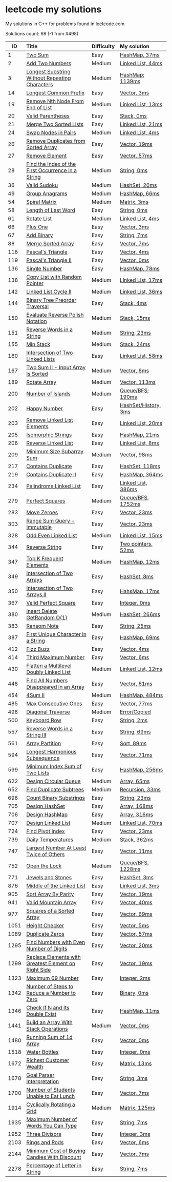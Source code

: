 # leetcode my solutions
My solutions in C++ for problems found in leetcode.com

Solutions count: 98 (-1 from #498)

| ID        | Title           | Difficulty  | My solution  |
| --------- |:----------------| :----------| :-----|
| 1 | [Two Sum](https://leetcode.com/problems/two-sum/) | Easy | [HashMap, 37ms](https://github.com/GabrielFornari/leetcode/blob/main/solutions/twoSum.cpp) |
| 2 | [Add Two Numbers](https://leetcode.com/problems/add-two-numbers/) | Medium | [Linked List, 44ms](https://github.com/GabrielFornari/leetcode/blob/main/solutions/addTwoNumbers.cpp) |
| 3 | [Longest Substring Without Repeating Characters](https://leetcode.com/problems/longest-substring-without-repeating-characters/) | Medium | [HashMap; 1139ms](https://github.com/GabrielFornari/leetcode/blob/main/solutions/longestSubstringWithoutRepeatingCharacters.cpp) |
| 14 | [Longest Common Prefix](https://leetcode.com/problems/longest-common-prefix/) | Easy | [Vector, 3ms](https://github.com/GabrielFornari/leetcode/blob/main/solutions/longestCommonPrefix.cpp) |
| 19 | [Remove Nth Node From End of List](https://leetcode.com/problems/remove-nth-node-from-end-of-list/) | Medium | [Linked List, 13ms](https://github.com/GabrielFornari/leetcode/blob/main/solutions/removeNthNodeFromEndOfList.cpp) |
| 20 | [Valid Parentheses](https://leetcode.com/problems/valid-parentheses/) | Easy | [Stack, 0ms](https://github.com/GabrielFornari/leetcode/blob/main/solutions/validParentheses.cpp) |
| 21 | [Merge Two Sorted Lists](https://leetcode.com/problems/merge-two-sorted-lists/) | Easy | [Linked List, 21ms](https://github.com/GabrielFornari/leetcode/blob/main/solutions/mergeTwoSortedLists.cpp) |
| 24 | [Swap Nodes in Pairs](https://leetcode.com/problems/swap-nodes-in-pairs/) | Medium | [Linked List, 4ms](https://github.com/GabrielFornari/leetcode/blob/main/solutions/swapNodesInPairs.cpp) |
| 26 | [Remove Duplicates from Sorted Array](https://leetcode.com/problems/remove-duplicates-from-sorted-array/) | Easy | [Vector, 19ms](https://github.com/GabrielFornari/leetcode/blob/main/solutions/removeDuplicatesFromSortedArray.cpp) |
| 27 | [Remove Element](https://leetcode.com/problems/remove-element/) | Easy | [Vector, 57ms](https://github.com/GabrielFornari/leetcode/blob/main/solutions/removeElement.cpp) |
| 28 | [Find the Index of the First Occurrence in a String](https://leetcode.com/problems/find-the-index-of-the-first-occurrence-in-a-string/) | Medium | [String, 0ms](https://github.com/GabrielFornari/leetcode/blob/main/solutions/findTheIndexOfTheFirstOccurrenceInAString.cpp) |
| 36 | [Valid Sudoku](https://leetcode.com/problems/valid-sudoku/) | Medium | [HashSet, 20ms](https://github.com/GabrielFornari/leetcode/blob/main/solutions/validSudoku.cpp) |
| 49 | [Group Anagrams](https://leetcode.com/problems/group-anagrams/) | Medium | [HashMap, 66ms](https://github.com/GabrielFornari/leetcode/blob/main/solutions/groupAnagrams.cpp) |
| 54 | [Spiral Matrix](https://leetcode.com/problems/spiral-matrix/) | Medium | [Matrix, 3ms](https://github.com/GabrielFornari/leetcode/blob/main/solutions/spiralMatrix.cpp) |
| 58 | [Length of Last Word](https://leetcode.com/problems/length-of-last-word/) | Easy | [String, 0ms](https://github.com/GabrielFornari/leetcode/blob/main/solutions/lengthOfLastWord.cpp) |
| 61 | [Rotate List](https://leetcode.com/problems/rotate-list/) | Medium | [Linked List, 4ms](https://github.com/GabrielFornari/leetcode/blob/main/solutions/rotateList.cpp) |
| 66 | [Plus One](https://leetcode.com/problems/plus-one/) | Easy | [Vector, 3ms](https://github.com/GabrielFornari/leetcode/blob/main/solutions/plusOne.cpp) |
| 67 | [Add Binary](https://leetcode.com/problems/add-binary/) | Easy | [String, 7ms](https://github.com/GabrielFornari/leetcode/blob/main/solutions/addBinary.cpp) |
| 88 | [Merge Sorted Array](https://leetcode.com/problems/merge-sorted-array/) | Easy | [Vector, 7ms](https://github.com/GabrielFornari/leetcode/blob/main/solutions/mergeSortedArray.cpp) |
| 118 | [Pascal's Triangle](https://leetcode.com/problems/pascals-triangle/) | Easy | [Vector, 4ms](https://github.com/GabrielFornari/leetcode/blob/main/solutions/pascalsTriangle.cpp) |
| 119 | [Pascal's Triangle II](https://leetcode.com/problems/pascals-triangle-ii/) | Easy | [Vector, 0ms](https://github.com/GabrielFornari/leetcode/blob/main/solutions/pascalsTriangleII.cpp) |
| 136 | [Single Number](https://leetcode.com/problems/single-number/) | Easy | [HashMap, 78ms](https://github.com/GabrielFornari/leetcode/blob/main/solutions/singleNumber.cpp) |
| 138 | [Copy List with Random Pointer](https://leetcode.com/problems/copy-list-with-random-pointer/) | Medium | [Linked List, 17ms](https://github.com/GabrielFornari/leetcode/blob/main/solutions/copyListWithRandomPointer.cpp) |
| 142 | [Linked List Cycle II](https://leetcode.com/problems/linked-list-cycle-ii/) | Medium | [Linked List, 36ms](https://github.com/GabrielFornari/leetcode/blob/main/solutions/linkedListCycleII.cpp) |
| 144 | [Binary Tree Preorder Traversal](https://leetcode.com/problems/binary-tree-preorder-traversal/) | Easy | [Stack, 4ms](https://github.com/GabrielFornari/leetcode/blob/main/solutions/binaryTreePreorderTraversal.cpp) |
| 150 | [Evaluate Reverse Polish Notation](https://leetcode.com/problems/evaluate-reverse-polish-notation/) | Medium | [Stack, 15ms](https://github.com/GabrielFornari/leetcode/blob/main/solutions/evaluateReversePolishNotation.cpp) |
| 151 | [Reverse Words in a String](https://leetcode.com/problems/reverse-words-in-a-string/) | Medium | [String, 23ms](https://github.com/GabrielFornari/leetcode/blob/main/solutions/reverseWordsInAString.cpp) |
| 155 | [Min Stack](https://leetcode.com/problems/min-stack/) | Medium | [Stack, 24ms](https://github.com/GabrielFornari/leetcode/blob/main/solutions/minStack.cpp) |
| 160 | [Intersection of Two Linked Lists](https://leetcode.com/problems/intersection-of-two-linked-lists/) | Easy | [Linked List, 58ms](https://github.com/GabrielFornari/leetcode/blob/main/solutions/intersectionOfTwoLinkedLists.cpp) |
| 167 | [Two Sum II - Input Array Is Sorted](https://leetcode.com/problems/two-sum-ii-input-array-is-sorted/) | Medium | [Vector, 6ms](https://github.com/GabrielFornari/leetcode/blob/main/solutions/twoSumII.cpp) |
| 189 | [Rotate Array](https://leetcode.com/problems/rotate-array/) | Medium | [Vector, 113ms](https://github.com/GabrielFornari/leetcode/blob/main/solutions/rotateArray.cpp) |
| 200 | [Number of Islands](https://leetcode.com/problems/number-of-islands/) | Medium | [Queue/BFS; 190ms](https://github.com/GabrielFornari/leetcode/blob/main/solutions/numberOfIslands.cpp) |
| 202 | [Happy Number](https://leetcode.com/problems/happy-number/) | Easy | [HashSet/History, 3ms](https://github.com/GabrielFornari/leetcode/blob/main/solutions/happyNumber.cpp) |
| 203 | [Remove Linked List Elements](https://leetcode.com/problems/remove-linked-list-elements/) | Easy | [Linked List, 20ms](https://github.com/GabrielFornari/leetcode/blob/main/solutions/removeLinkedListElements.cpp) |
| 205 | [Isomorphic Strings](https://leetcode.com/problems/isomorphic-strings/) | Easy | [HashMap, 21ms](https://github.com/GabrielFornari/leetcode/blob/main/solutions/isomorphicStrings.cpp) |
| 206 | [Reverse Linked List](https://leetcode.com/problems/reverse-linked-list/) | Easy | [Linked List, 8ms](https://github.com/GabrielFornari/leetcode/blob/main/solutions/reverseLinkedList.cpp) |
| 209 | [Minimum Size Subarray Sum](https://leetcode.com/problems/minimum-size-subarray-sum/) | Medium | [Vector, 98ms](https://github.com/GabrielFornari/leetcode/blob/main/solutions/minimumSizeSubarraySum.cpp) |
| 217 | [Contains Duplicate](https://leetcode.com/problems/contains-duplicate/) | Easy | [HashSet, 118ms](https://github.com/GabrielFornari/leetcode/blob/main/solutions/containsDuplicate.cpp) |
| 219 | [Contains Duplicate II](https://leetcode.com/problems/contains-duplicate-ii/) | Easy | [HashMap, 364ms](https://github.com/GabrielFornari/leetcode/blob/main/solutions/containsDuplicateII.cpp) |
| 234 | [Palindrome Linked List](https://leetcode.com/problems/palindrome-linked-list/) | Easy | [Linked List, 386ms](https://github.com/GabrielFornari/leetcode/blob/main/solutions/palindromeLinkedList.cpp) |
| 279 | [Perfect Squares](https://leetcode.com/problems/perfect-squares/) | Medium | [Queue/BFS, 1752ms](https://github.com/GabrielFornari/leetcode/blob/main/solutions/perfectSquares.cpp) |
| 283 | [Move Zeroes](https://leetcode.com/problems/move-zeroes/) | Easy | [Vector, 23ms](https://github.com/GabrielFornari/leetcode/blob/main/solutions/moveZeroes.cpp) |
| 303 | [Range Sum Query - Immutable](https://leetcode.com/problems/range-sum-query-immutable/) | Easy | [Vector, 23ms](https://github.com/GabrielFornari/leetcode/blob/main/solutions/) |
| 328 | [Odd Even Linked List](https://leetcode.com/problems/odd-even-linked-list/) | Medium | [Linked List, 15ms](https://github.com/GabrielFornari/leetcode/blob/main/solutions/oddEvenLinkedList.cpp) |
| 344 | [Reverse String](https://leetcode.com/problems/reverse-string/) | Easy | [Two pointers, 52ms](https://github.com/GabrielFornari/leetcode/blob/main/solutions/reverseString.cpp) |
| 347 | [Top K Frequent Elements](https://leetcode.com/problems/top-k-frequent-elements/) | Medium | [HashMap, 12ms](https://github.com/GabrielFornari/leetcode/blob/main/solutions/topKFrequentElements.cpp) |
| 349 | [Intersection of Two Arrays](https://leetcode.com/problems/intersection-of-two-arrays/) | Easy | [HashSet, 8ms](https://github.com/GabrielFornari/leetcode/blob/main/solutions/intersectionOfTwoArrays.cpp) |
| 350 | [Intersection of Two Arrays II](https://leetcode.com/problems/intersection-of-two-arrays-ii/) | Easy | [HahsMap, 17ms](https://github.com/GabrielFornari/leetcode/blob/main/solutions/intersectionOfTwoArraysII.cpp) |
| 367 | [Valid Perfect Square](https://leetcode.com/problems/valid-perfect-square/) | Easy | [Integer, 0ms](https://github.com/GabrielFornari/leetcode/blob/main/solutions/validPerfectSquare.cpp) |
| 380 | [Insert Delete GetRandom O(1)](https://leetcode.com/problems/insert-delete-getrandom-o1/) | Medium | [HashSet; 266ms](https://github.com/GabrielFornari/leetcode/blob/main/solutions/insertDeleteGetrandomO1.cpp) |
| 383 | [Ransom Note](https://leetcode.com/problems/ransom-note/) | Easy | [String, 25ms](https://github.com/GabrielFornari/leetcode/blob/main/solutions/ransomNote.cpp) |
| 387 | [First Unique Character in a String](https://leetcode.com/problems/first-unique-character-in-a-string/) | Easy | [HashMap, 69ms](https://github.com/GabrielFornari/leetcode/blob/main/solutions/firstUniqueCharacterInAString.cpp) |
| 412 | [Fizz Buzz](https://leetcode.com/problems/fizz-buzz/) | Easy | [Vector, 4ms](https://github.com/GabrielFornari/leetcode/blob/main/solutions/fizzBuzz.cpp) |
| 414 | [Third Maximum Number](https://leetcode.com/problems/third-maximum-number/) | Easy | [Vector, 6ms](https://github.com/GabrielFornari/leetcode/blob/main/solutions/thirdMaximumNumber.cpp) |
| 430 | [Flatten a Multilevel Doubly Linked List](https://leetcode.com/problems/flatten-a-multilevel-doubly-linked-list/) | Medium | [Linked List, 12ms](https://github.com/GabrielFornari/leetcode/blob/main/solutions/flattenAMultilevelDoublyLinkedList.cpp) |
| 448 | [Find All Numbers Disappeared in an Array](https://leetcode.com/problems/find-all-numbers-disappeared-in-an-array/) | Easy | [Vector, 61ms](https://github.com/GabrielFornari/leetcode/blob/main/solutions/findAllNumbersDisappearedInAnArray.cpp) |
| 454 | [4Sum II](https://leetcode.com/problems/4sum-ii/) | Medium | [HashMap, 484ms](https://github.com/GabrielFornari/leetcode/blob/main/solutions/4SumII.cpp) |
| 485 | [Max Consecutive Ones](https://leetcode.com/problems/max-consecutive-ones/) | Easy | [Vector, 77ms](https://github.com/GabrielFornari/leetcode/blob/main/solutions/maxConsecutiveOnes.cpp) |
| 498 | [Diagonal Traverse](https://leetcode.com/problems/diagonal-traverse/) | Medium | [Error/Copied](https://github.com/GabrielFornari/leetcode/blob/main/solutions/diagonalTraverse.cpp) |
| 500 | [Keyboard Row](https://leetcode.com/problems/keyboard-row/) | Easy | [String, 2ms](https://github.com/GabrielFornari/leetcode/blob/main/solutions/keyboardRow.cpp) |
| 557 | [Reverse Words in a String III](https://leetcode.com/problems/reverse-words-in-a-string-iii/) | Easy | [String, 69ms](https://github.com/GabrielFornari/leetcode/blob/main/solutions/reverseWordsInAStringIII.cpp) |
| 561 | [Array Partition](https://leetcode.com/problems/array-partition/) | Easy | [Sort, 89ms](https://github.com/GabrielFornari/leetcode/blob/main/solutions/arrayPartition.cpp) |
| 594 | [Longest Harmonious Subsequence](https://leetcode.com/problems/longest-harmonious-subsequence/) | Easy | [Vector, 71ms](https://github.com/GabrielFornari/leetcode/blob/main/solutions/longestHarmoniousSubsequence.cpp) |
| 599 | [Minimum Index Sum of Two Lists](https://leetcode.com/problems/minimum-index-sum-of-two-lists/) | Easy | [HashMap, 256ms](https://github.com/GabrielFornari/leetcode/blob/main/solutions/minimumIndexSumOfTwoLists.cpp) |
| 622 | [Design Circular Queue](https://leetcode.com/problems/design-circular-queue/) | Medium | [Array, 65ms](https://github.com/GabrielFornari/leetcode/blob/main/solutions/designCircularQueue.cpp) |
| 652 | [Find Duplicate Subtrees](https://leetcode.com/problems/find-duplicate-subtrees/) | Medium | [Recursion, 33ms](https://github.com/GabrielFornari/leetcode/blob/main/solutions/findDuplicateSubtrees.cpp) |
| 696 | [Count Binary Substrings](https://leetcode.com/problems/count-binary-substrings/) | Easy | [String, 23ms](https://github.com/GabrielFornari/leetcode/blob/main/solutions/countBinarySubstrings.cpp) |
| 705 | [Design HashSet](https://leetcode.com/problems/design-hashset/) | Easy | [Array, 168ms](https://github.com/GabrielFornari/leetcode/blob/main/solutions/designHashSet.cpp) |
| 706 | [Design HashMap](https://leetcode.com/problems/design-hashmap/) | Easy | [Array, 316ms](https://github.com/GabrielFornari/leetcode/blob/main/solutions/designHashMap.cpp) |
| 707 | [Design Linked List](https://leetcode.com/problems/design-linked-list/) | Medium | [Linked List, 70ms](https://github.com/GabrielFornari/leetcode/blob/main/solutions/designLinkedList.cpp) |
| 724 | [Find Pivot Index](https://leetcode.com/problems/find-pivot-index/) | Easy | [Vector, 23ms](https://github.com/GabrielFornari/leetcode/blob/main/solutions/findPivotIndex.cpp) |
| 739 | [Daily Temperatures](https://leetcode.com/problems/daily-temperatures/) | Medium | [Stack, 362ms](https://github.com/GabrielFornari/leetcode/blob/main/solutions/dailyTemperatures.cpp) |
| 747 | [Largest Number At Least Twice of Others](https://leetcode.com/problems/largest-number-at-least-twice-of-others/) | Easy | [Vector, 11ms](https://github.com/GabrielFornari/leetcode/blob/main/solutions/largestNumberAtLeastTwiceOfOthers.cpp) |
| 752 | [Open the Lock](https://leetcode.com/problems/open-the-lock/) | Medium | [Queue/BFS, 1228ms](https://github.com/GabrielFornari/leetcode/blob/main/solutions/openTheLock.cpp) |
| 771 | [Jewels and Stones](https://leetcode.com/problems/jewels-and-stones/) | Easy | [HashSet, 3ms](https://github.com/GabrielFornari/leetcode/blob/main/solutions/jewelsAndStones.cpp) |
| 876 | [Middle of the Linked List](https://leetcode.com/problems/middle-of-the-linked-list/) | Easy | [Linked List, 3ms](https://github.com/GabrielFornari/leetcode/blob/main/solutions/middleOfTheLinkedList.cpp) |
| 905 | [Sort Array By Parity](https://leetcode.com/problems/sort-array-by-parity/) | Easy | [Vector, 19ms](https://github.com/GabrielFornari/leetcode/blob/main/solutions/sortArrayByParity.cpp) |
| 941 | [Valid Mountain Array](https://leetcode.com/problems/valid-mountain-array/) | Easy | [Vector, 40ms](https://github.com/GabrielFornari/leetcode/blob/main/solutions/validMountainArray.cpp) |
| 977 | [Squares of a Sorted Array](https://leetcode.com/problems/squares-of-a-sorted-array/) | Easy | [Vector, 69ms](https://github.com/GabrielFornari/leetcode/blob/main/solutions/squaresOfASortedArray.cpp) |
| 1051 | [Height Checker](https://leetcode.com/problems/height-checker/) | Easy | [Vector, 5ms](https://github.com/GabrielFornari/leetcode/blob/main/solutions/heightChecker.cpp) |
| 1089 | [Duplicate Zeros](https://leetcode.com/problems/duplicate-zeros/) | Easy | [Vector, 57ms](https://github.com/GabrielFornari/leetcode/blob/main/solutions/duplicateZeros.cpp) |
| 1295 | [Find Numbers with Even Number of Digits](https://leetcode.com/problems/find-numbers-with-even-number-of-digits/) | Easy | [Vector, 20ms](https://github.com/GabrielFornari/leetcode/blob/main/solutions/findNumbersWithEvenNumberOfDigits.cpp) |
| 1299 | [Replace Elements with Greatest Element on Right Side](https://leetcode.com/problems/replace-elements-with-greatest-element-on-right-side/) | Easy | [Vector, 19ms](https://github.com/GabrielFornari/leetcode/blob/main/solutions/) |
| 1323 | [Maximum 69 Number](https://leetcode.com/problems/maximum-69-number/) | Easy | [Integer, 2ms](https://github.com/GabrielFornari/leetcode/blob/main/solutions/maximum69Number.cpp) |
| 1342 | [Number of Steps to Reduce a Number to Zero](https://leetcode.com/problems/number-of-steps-to-reduce-a-number-to-zero/) | Easy | [Binary, 0ms](https://github.com/GabrielFornari/leetcode/blob/main/solutions/numberOfStepsToReduceANumberToZero.cpp) |
| 1346 | [Check If N and Its Double Exist](https://leetcode.com/problems/check-if-n-and-its-double-exist/) | Easy | [HashMap, 11ms](https://github.com/GabrielFornari/leetcode/blob/main/solutions/checkIfNAndItsDoubleExist.cpp) |
| 1441 | [Build an Array With Stack Operations](https://leetcode.com/problems/build-an-array-with-stack-operations/) | Medium | [Vector, 0ms](https://github.com/GabrielFornari/leetcode/blob/main/solutions/buildAnArrayWithStackOperations.cpp) |
| 1480 | [Running Sum of 1d Array](https://leetcode.com/problems/running-sum-of-1d-array/) | Easy | [Vector, 0ms](https://github.com/GabrielFornari/leetcode/blob/main/solutions/runningSumOf1dArray.cpp) |
| 1518 | [Water Bottles](https://leetcode.com/problems/water-bottles/) | Easy | [Integer, 0ms](https://github.com/GabrielFornari/leetcode/blob/main/solutions/waterBottles.cpp) |
| 1672 | [Richest Customer Wealth](https://leetcode.com/problems/richest-customer-wealth/) | Easy | [Matrix, 13ms](https://github.com/GabrielFornari/leetcode/blob/main/solutions/richestCustomerWealth.cpp) |
| 1678 | [Goal Parser Interpretation](https://leetcode.com/problems/goal-parser-interpretation/) | Easy | [String, 3ms](https://github.com/GabrielFornari/leetcode/blob/main/solutions/goalParserInterpretation.cpp) |
| 1700 | [Number of Students Unable to Eat Lunch](https://leetcode.com/problems/number-of-students-unable-to-eat-lunch/) | Easy | [Vector, 7ms](https://github.com/GabrielFornari/leetcode/blob/main/solutions/numberOfStudentsUnableToEatLunch.cpp) |
| 1914 | [Cyclically Rotating a Grid](https://leetcode.com/problems/cyclically-rotating-a-grid/) | Medium | [Matrix, 125ms](https://github.com/GabrielFornari/leetcode/blob/main/solutions/cyclicallyRotatingAGrid.cpp) |
| 1935 | [Maximum Number of Words You Can Type](https://leetcode.com/problems/maximum-number-of-words-you-can-type/) | Easy | [String, 7ms](https://github.com/GabrielFornari/leetcode/blob/main/solutions/maximumNumberOfWordsYouCanType.cpp) |
| 1952 | [Three Divisors](https://leetcode.com/problems/three-divisors/) | Easy | [Integer, 3ms](https://github.com/GabrielFornari/leetcode/blob/main/solutions/threeDivisors.cpp) |
| 2103 | [Rings and Rods](https://leetcode.com/problems/rings-and-rods/) | Easy | [Vector, 6ms](https://github.com/GabrielFornari/leetcode/blob/main/solutions/ringsAndRods.cpp) |
| 2144 | [Minimum Cost of Buying Candies With Discount](https://leetcode.com/problems/minimum-cost-of-buying-candies-with-discount/) | Easy | [Vector, 7ms](https://github.com/GabrielFornari/leetcode/blob/main/solutions/minimumCostOfBuyingCandiesWithDiscount.cpp) |
| 2278 | [Percentage of Letter in String](https://leetcode.com/problems/percentage-of-letter-in-string/) | Easy | [String, 7ms](https://github.com/GabrielFornari/leetcode/blob/main/solutions/percentageOfLetterInString.cpp) |







[//]: # "| 99 | [Name](link) | Easy | [Accepted](https://github.com/GabrielFornari/leetcode/blob/main/solutions/) |"